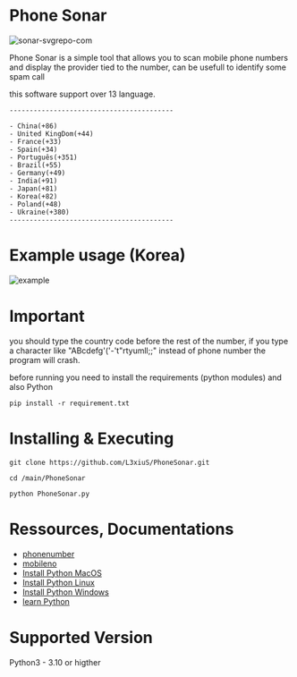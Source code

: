 # Phone Sonar

![sonar-svgrepo-com](https://github.com/user-attachments/assets/8cfc2a44-67d5-4ff8-a818-95f097030d62)

Phone Sonar is a simple tool that allows you to scan mobile phone numbers and display the provider tied to the number, can
be usefull to identify some spam call

this software support over 13 language.

```
-----------------------------------------

- China(+86)
- United KingDom(+44)
- France(+33)
- Spain(+34)
- Português(+351)
- Brazil(+55)
- Germany(+49)
- India(+91)
- Japan(+81)
- Korea(+82)
- Poland(+48)
- Ukraine(+380)
-----------------------------------------
```

# Example usage (Korea)

![example](https://github.com/user-attachments/assets/e5c5d035-0dd6-4e66-8ed7-e716e7c49b31)




# Important
you should type the country code before the rest of the number, if you type a character like "ABcdefg'('-'t"rtyumll;;" instead of phone number the program will crash.

before running you need to install the requirements (python modules) and also Python

`pip install -r requirement.txt`

#  Installing & Executing

`git clone https://github.com/L3xiuS/PhoneSonar.git`

`cd /main/PhoneSonar`

`python PhoneSonar.py`

# Ressources, Documentations

- [phonenumber](https://pypi.org/project/phonenumbers/)
- [mobileno](https://pypi.org/search/?q=mobileno)
- [Install Python MacOS](https://www.python.org/downloads/macos/)
- [Install Python Linux](https://www.python.org/downloads/source/)
- [Install Python Windows](https://www.python.org/downloads/windows/)
- [learn Python](https://www.python.org/about/gettingstarted/)

# Supported Version
Python3 - 3.10 or higther
